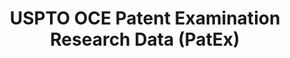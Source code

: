 ---
layout: default
bigquery: https://console.cloud.google.com/bigquery?p=patents-public-data&d=uspto_oce_pair&page=dataset
citation: 'Graham, S. Marco, A., and Miller, A. (2015). “The USPTO Patent Examination
  Research Dataset: A Window on the Process of Patent Examination.”'
contributors: Graham, S. Marco, A., Miller, A.
cost: None
description: The latest version of PatEx (referred to below as the 2020 release) contains
  detailed information on nearly 11.9 million publicly-viewable provisional and non-provisional
  patent applications to the USPTO and over 4.6 million Patent Cooperation Treaty
  (PCT) applications. It is based on data that OCE downloaded from the Patent Examination
  Data System (PEDS) in April, 2021. The PEDS data are sourced from Public PAIR. The
  first time that OCE used PEDS as the basis of PatEx was for the 2019 release. We
  took the PEDS data and organized it into the familiar PatEx data files, which are
  based on the organization of the Public PAIR portal. The data files include information
  on each application’s characteristics, prosecution history, continuation history,
  claims of foreign priority, patent term adjustment history, publication history,
  and correspondence address information.
documentation: 'For the 2019 and later releases, new technical documentation is available
  https://www.uspto.gov/sites/default/files/documents/PatEx-2019-Technical-Doc.pdf


  A document describing the 2014-2017 data sets is available and can be cited as:
  Graham, Stuart J.H. and Marco, Alan C. and Miller, Richard, The USPTO Patent Examination
  Research Dataset: A Window on the Process of Patent Examination (November 30, 2015).
  Available at SSRN: https://ssrn.com/abstract=2702637.'
last_edit: Mon, 04 Apr 2022 19:06:22 GMT
location: https://www.uspto.gov/ip-policy/economic-research/research-datasets/patent-examination-research-dataset-public-pair
maintained_by: EconomicsData@uspto.gov
related_publications: https://ssrn.com/abstract=29956744, https://ssrn.com/abstract=2702637
schema_fields: '[''continuation_type'', ''application_type'', ''customer_number'',
  ''atty_docket_number'', ''correspondence_region_name'', ''aia_first_to_file'', ''inventor_region_code'',
  ''disposal_type'', ''inventor_country_code'', ''correspondence_region_code'', ''inventor_name_middle'',
  ''examiner_id'', ''file_location_date'', ''correspondence_street_line_1'', ''correspondence_postal_code'',
  ''small_entity_indicator'', ''correspondence_country_code'', ''parent_country'',
  ''appl_status_date'', ''patent_number'', ''earliest_pgpub_number'', ''uspc_class'',
  ''parent_country_code'', ''examiner_name_middle'', ''inventor_country_name'', ''filing_date'',
  ''examiner_name_first'', ''appl_status_code'', ''correspondence_name_line_2'', ''confirm_number'',
  ''uspc_subclass'', ''application_number'', ''parent_application_number'', ''foreign_parent_id'',
  ''invention_title'', ''recorded_date'', ''sequence_number'', ''inventor_name_first'',
  ''examiner_name_last'', ''inventor_address_type'', ''inventor_rank'', ''examiner_art_unit'',
  ''event_code'', ''application_number_pair'', ''invention_subject_matter'', ''event_description'',
  ''status_description'', ''inventor_name_last'', ''correspondence_city'', ''correspondence_country_name'',
  ''correspondence_street_line_2'', ''child_filing_date'', ''wipo_pub_date'', ''foreign_parent_date'',
  ''correspondence_name_line_1'', ''status_code'', ''earliest_pgpub_date'', ''child_application_number'',
  ''file_location'', ''patent_issue_date'', ''wipo_pub_number'', ''parent_filing_date'',
  ''abandon_date'']'
shortname: patex
tags:
- patents
- legal
- history
terms_of_use: 'USPTO’s online databases are not designed or intended to be a source
  for bulk downloads of USPTO data when accessed through the website’s interfaces.
  Individuals, companies, IP addresses, or blocks of IP addresses who, in effect,
  deny or decrease service by generating unusually high numbers of database accesses
  (searches, pages, or hits), whether generated manually or in an automated fashion,
  may be denied access to USPTO servers without notice.


  Bulk data products may be separately obtained from the USPTO, either for free or
  at the cost of dissemination. For details, see information on Electronic Bulk Data
  Products: https://www.uspto.gov/learning-and-resources/electronic-bulk-data-products'
title: USPTO OCE Patent Examination Research Data (PatEx)
uuid: 4342caa7-23af-420c-b2f6-6088f133df6a
---